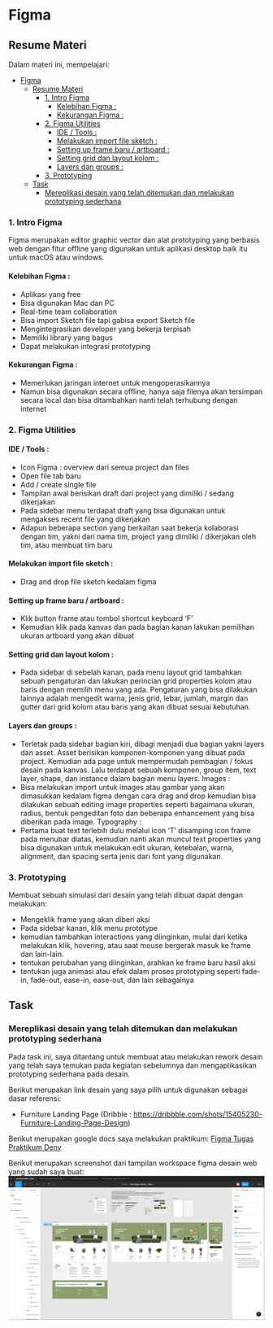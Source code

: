 # Figma

## Resume Materi
Dalam materi ini, mempelajari:
- [Figma](#figma)
  - [Resume Materi](#resume-materi)
    - [1. Intro Figma](#1-intro-figma)
      - [Kelebihan Figma :](#kelebihan-figma-)
      - [Kekurangan Figma :](#kekurangan-figma-)
    - [2. Figma Utilities](#2-figma-utilities)
      - [IDE / Tools :](#ide--tools-)
      - [Melakukan import file sketch :](#melakukan-import-file-sketch-)
      - [Setting up frame baru / artboard :](#setting-up-frame-baru--artboard-)
      - [Setting grid dan layout kolom :](#setting-grid-dan-layout-kolom-)
      - [Layers dan groups :](#layers-dan-groups-)
    - [3. Prototyping](#3-prototyping)
  - [Task](#task)
    - [Mereplikasi desain yang telah ditemukan dan melakukan prototyping sederhana](#mereplikasi-desain-yang-telah-ditemukan-dan-melakukan-prototyping-sederhana)

### 1. Intro Figma
Figma merupakan editor graphic vector dan alat prototyping yang berbasis web dengan fitur offline yang digunakan untuk aplikasi desktop baik itu untuk macOS atau windows. 
#### Kelebihan Figma :
-	Aplikasi yang free 
-	Bisa digunakan Mac dan PC
-	Real-time team collaboration
-	Bisa import Sketch file tapi gabisa export Sketch file
-	Mengintegrasikan developer yang bekerja terpisah
-	Memiliki library yang bagus
-	Dapat melakukan integrasi prototyping
#### Kekurangan Figma :
-	Memerlukan jaringan internet untuk mengoperasikannya
-	Namun bisa digunakan secara offline, hanya saja filenya akan tersimpan secara local dan bisa ditambahkan nanti telah terhubung dengan internet

### 2. Figma Utilities

#### IDE / Tools :
-	Icon Figma : overview dari semua project dan files
-	Open file tab baru
-	Add / create single file
-	Tampilan awal berisikan draft dari project yang dimiliki / sedang dikerjakan
-	Pada sidebar menu terdapat draft yang bisa digunakan untuk mengakses recent file yang dikerjakan
-	Adapun beberapa section yang berkaitan saat bekerja kolaborasi dengan tim, yakni dari nama tim, project yang dimiliki / dikerjakan oleh tim, atau membuat tim baru

#### Melakukan import file sketch :
-	Drag and drop file sketch kedalam figma

#### Setting up frame baru / artboard :
-	Klik button frame atau tombol shortcut keyboard ‘F’
-	Kemudian klik pada kanvas dan pada bagian kanan lakukan pemilihan ukuran artboard yang akan dibuat

#### Setting grid dan layout kolom :
-	Pada sidebar di sebelah kanan, pada menu layout grid tambahkan sebuah pengaturan dan lakukan perincian grid properties kolom atau baris dengan memilih menu yang ada. Pengaturan yang bisa dilakukan lainnya adalah mengedit warna, jenis grid, lebar, jumlah, margin dan gutter dari grid kolom atau baris yang akan dibuat sesuai kebutuhan.

#### Layers dan groups :
-	Terletak pada sidebar bagian kiri, dibagi menjadi dua bagian yakni layers dan asset. Asset berisikan komponen-komponen yang dibuat pada project. Kemudian ada page untuk mempermudah pembagian / fokus desain pada kanvas. Lalu terdapat sebuah komponen, group item, text layer, shape, dan instance dalam bagian menu layers.
Images :
-	Bisa melakukan import untuk images atau gambar yang akan dimasukkan kedalam figma dengan cara drag and drop kemudian bisa dilakukan sebuah editing image properties seperti bagaimana ukuran, radius, bentuk pengeditan foto dan beberapa enhancement yang bisa diberikan pada image.
Typography :
-	Pertama buat text terlebih dulu melalui icon ‘T’ disamping icon frame pada menubar diatas, kemudian nanti akan muncul text properties yang bisa digunakan untuk melakukan edit ukuran, ketebalan, warna, alignment, dan spacing serta jenis dari font yang digunakan. 

### 3. Prototyping
Membuat sebuah simulasi dari desain yang telah dibuat dapat dengan melakukan:
- Mengeklik frame yang akan diberi aksi
- Pada sidebar kanan, klik menu prototype
- kemudian tambahkan interactions yang diinginkan, mulai dari ketika melakukan klik, hovering, atau saat mouse bergerak masuk ke frame dan lain-lain.
- tentukan perubahan yang diinginkan, arahkan ke frame baru hasil aksi
- tentukan juga animasi atau efek dalam proses prototyping seperti fade-in, fade-out, ease-in, ease-out, dan lain sebagainya 


## Task
### Mereplikasi desain yang telah ditemukan dan melakukan prototyping sederhana 
Pada task ini, saya ditantang untuk membuat atau melakukan rework desain yang telah saya temukan pada kegiatan sebelumnya dan mengaplikasikan prototyping sederhana pada desain. 

Berikut merupakan link desain yang saya pilih untuk digunakan sebagai dasar referensi:
- Furniture Landing Page (Dribble : https://dribbble.com/shots/15405230-Furniture-Landing-Page-Design)

Berikut merupakan google docs saya melakukan praktikum:
[Figma Tugas Praktikum Deny](https://www.figma.com/file/a2W6tzeA8Aiq3iANWkJpiH/Task-Figma-Alterra---Deny?node-id=7%3A7)

Berikut merupakan screenshot dari tampilan workspace figma desain web yang sudah saya buat:
![ware2go](./screenshots/figma-deny.png)

